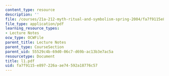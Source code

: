 ```yaml
---
content_type: resource
description: ''
file: /courses/21a-212-myth-ritual-and-symbolism-spring-2004/fa7f9115e897226aae74592a18776c57_l1.pdf
file_type: application/pdf
learning_resource_types:
- Lecture Notes
ocw_type: OCWFile
parent_title: Lecture Notes
parent_type: CourseSection
parent_uid: 55529c4b-69d0-06c7-d69b-ac13b3e7ac5a
resourcetype: Document
title: l1.pdf
uid: fa7f9115-e897-226a-ae74-592a18776c57
---
```

